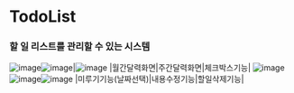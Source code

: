 # TodoList

### 할 일 리스트를 관리할 수 있는 시스템

![image](https://github.com/Seong-A/TodoList/assets/83965377/bf53f5ca-ee1a-4eb3-876a-8592a5afbd33)![image](https://github.com/Seong-A/TodoList/assets/83965377/59a1cecc-5357-4258-9f2b-c06ec2434570)|![image](https://github.com/Seong-A/TodoList/assets/83965377/b500c2e5-60c5-4028-ae5d-18575f4e4c4b)
|월간달력화면|주간달력화면|체크박스기능|
![image](https://github.com/Seong-A/TodoList/assets/83965377/05e1d716-bc32-497b-ab05-cfbab0ad5ad5)![image](https://github.com/Seong-A/TodoList/assets/83965377/dc46ca2d-0d3b-4b56-b229-3b2ca5becb9c)![image](https://github.com/Seong-A/TodoList/assets/83965377/6fbf6e5c-695e-4b98-91e9-cafb0d2f60f3)
|미루기기능(날짜선택)|내용수정기능|할일삭제기능|



